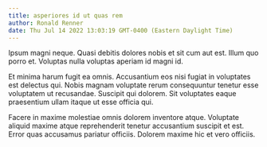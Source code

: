 ```yaml
---
title: asperiores id ut quas rem
author: Ronald Renner
date: Thu Jul 14 2022 13:03:19 GMT-0400 (Eastern Daylight Time)
---
```

Ipsum magni neque. Quasi debitis dolores nobis et sit cum aut est. Illum quo porro et. Voluptas nulla voluptas aperiam id magni id.

 Et minima harum fugit ea omnis. Accusantium eos nisi fugiat in voluptates est delectus qui. Nobis magnam voluptate rerum consequuntur tenetur esse voluptatem ut recusandae. Suscipit qui dolorem. Sit voluptates eaque praesentium ullam itaque ut esse officia qui.

 Facere in maxime molestiae omnis dolorem inventore atque. Voluptate aliquid maxime atque reprehenderit tenetur accusantium suscipit et est. Error quas accusamus pariatur officiis. Dolorem maxime hic et vero officiis.